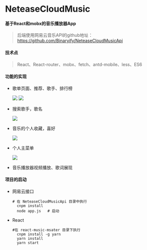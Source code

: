 # NeteaseCloudMusic

#### 基于React和mobx的音乐播放器App

> 后端使用网易云音乐API的github地址：https://github.com/Binaryify/NeteaseCloudMusicApi

#### 技术点

> React、React-router、mobx、fetch、antd-mobile、less、ES6

#### 功能的实现

- 歌单页面、推荐、歌手、排行榜

  ![](https://github.com/zxNoral/NeteaseCloudMusic/blob/master/images/Find.jpg)
  ![](https://github.com/zxNoral/NeteaseCloudMusic/blob/master/images/Rank.jpg)

- 搜索歌手，歌名

  ![](https://github.com/zxNoral/NeteaseCloudMusic/blob/master/images/search.jpg)

- 音乐的个人收藏，喜好

  ![](https://github.com/zxNoral/NeteaseCloudMusic/blob/master/images/My.jpg)

- 个人主菜单

  ![](https://github.com/zxNoral/NeteaseCloudMusic/blob/master/images/SilderMenu.jpg)

- 音乐播放器视频播放、歌词展现

#### 项目的启动

+ 网易云接口

  ```shell
  # 在 NeteaseCloudMusicApi 目录中执行
  	cnpm install
  	node app.js   # 启动
  ```

+ React

  ```shell
  #在 react-music-msater 目录下执行
  	cnpm install -g yarn	
  	yarn install
  	yarn start	
  ```

  
